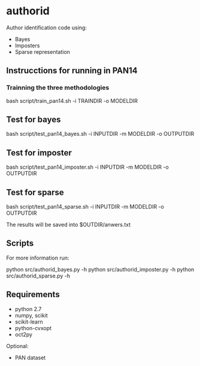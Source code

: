 authorid
========

Author identification code using:

* Bayes
* Imposters
* Sparse representation
 


Instrucctions for running in PAN14
----------------------------------

### Trainning the three methodologies

  bash script/train_pan14.sh -i TRAINDIR -o MODELDIR 


## Test for bayes
  
  bash script/test_pan14_bayes.sh -i INPUTDIR -m MODELDIR -o OUTPUTDIR 
  
## Test for imposter

  bash script/test_pan14_imposter.sh -i INPUTDIR -m MODELDIR -o OUTPUTDIR 

## Test for sparse

  bash script/test_pan14_sparse.sh -i INPUTDIR -m MODELDIR -o OUTPUTDIR 


The results will be saved into $OUTDIR/anwers.txt


Scripts
-------

For more information run:

  python src/authorid_bayes.py -h
  python src/authorid_imposter.py -h
  python src/authorid_sparse.py -h

Requirements
------------

* python 2.7
* numpy, scikit
* scikit-learn
* python-cvxopt 
* oct2py

Optional:

* PAN dataset

